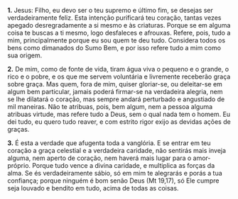 **1.** Jesus: Filho, eu devo ser o teu supremo e último fim, se desejas ser verdadeiramente feliz. Esta intenção purificará teu coração, tantas vezes apegado desregradamente a si mesmo e às criaturas. Porque se em alguma coisa te buscas a ti mesmo, logo desfaleces e afrouxas. Refere, pois, tudo a mim, principalmente porque eu sou quem te deu tudo. Considera todos os bens como dimanados do Sumo Bem, e por isso refere tudo a mim como sua origem.

**2.** De mim, como de fonte de vida, tiram água viva o pequeno e o grande, o rico e o pobre, e os que me servem voluntária e livremente receberão graça sobre graça. Mas quem, fora de mim, quiser gloriar-se, ou deleitar-se em algum bem particular, jamais poderá firmar-se na verdadeira alegria, nem se lhe dilatará o coração, mas sempre andará perturbado e angustiado de mil maneiras. Não te atribuas, pois, bem algum, nem a pessoa alguma atribuas virtude, mas refere tudo a Deus, sem o qual nada tem o homem. Eu dei tudo, eu quero tudo reaver, e com estrito rigor exijo as devidas ações de graças.

**3.** É esta a verdade que afugenta toda a vanglória. E se entrar em teu coração a graça celestial e a verdadeira caridade, não sentirás mais inveja alguma, nem aperto de coração, nem haverá mais lugar para o amor-próprio. Porque tudo vence a divina caridade, e multiplica as forças da alma. Se és verdadeiramente sábio, só em mim te alegrarás e porás a tua confiança; porque ninguém é bom senão Deus (Mt 19,17), só Ele cumpre seja louvado e bendito em tudo, acima de todas as coisas.


